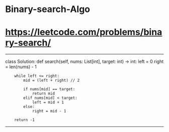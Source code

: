 # Binary-search-Algo


# https://leetcode.com/problems/binary-search/
 
******************************************************************************
 
class Solution:
    def search(self, nums: List[int], target: int) -> int:
        left = 0
        right = len(nums) - 1
        
        while left <= right:
            mid = (left + right) // 2
            
            if nums[mid] == target:
                return mid
            elif nums[mid] < target:
                left = mid + 1                         
            else:
                right = mid - 1
        
        return -1
     
**********************************************************************************

